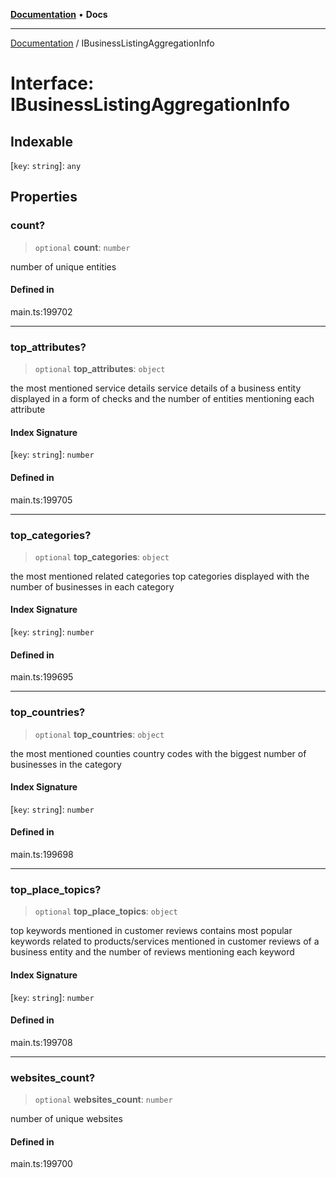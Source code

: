 [**Documentation**](../README.md) • **Docs**

***

[Documentation](../globals.md) / IBusinessListingAggregationInfo

# Interface: IBusinessListingAggregationInfo

## Indexable

 \[`key`: `string`\]: `any`

## Properties

### count?

> `optional` **count**: `number`

number of unique entities

#### Defined in

main.ts:199702

***

### top\_attributes?

> `optional` **top\_attributes**: `object`

the most mentioned service details
service details of a business entity displayed in a form of checks and the number of entities mentioning each attribute

#### Index Signature

 \[`key`: `string`\]: `number`

#### Defined in

main.ts:199705

***

### top\_categories?

> `optional` **top\_categories**: `object`

the most mentioned related categories
top categories displayed with the number of businesses in each category

#### Index Signature

 \[`key`: `string`\]: `number`

#### Defined in

main.ts:199695

***

### top\_countries?

> `optional` **top\_countries**: `object`

the most mentioned counties
country codes with the biggest number of businesses in the category

#### Index Signature

 \[`key`: `string`\]: `number`

#### Defined in

main.ts:199698

***

### top\_place\_topics?

> `optional` **top\_place\_topics**: `object`

top keywords mentioned in customer reviews
contains most popular keywords related to products/services mentioned in customer reviews of a business entity and the number of reviews mentioning each keyword

#### Index Signature

 \[`key`: `string`\]: `number`

#### Defined in

main.ts:199708

***

### websites\_count?

> `optional` **websites\_count**: `number`

number of unique websites

#### Defined in

main.ts:199700
